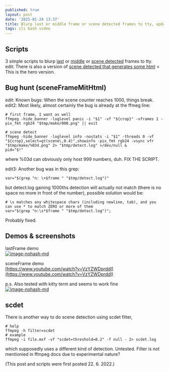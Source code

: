 ```yaml
---
published: true
layout: post
date: '2025-01-24 13:37'
title: Blurp last or middle frame or scene detected frames to tty, update 3
tags: cli bash video 
---
```

## Scripts

3 simple scripts to blurp [last](https://raw.githubusercontent.com/brontosaurusrex/singularity/master/bin/lastFrame) or [middle](https://raw.githubusercontent.com/brontosaurusrex/singularity/master/bin/middleFrame) or [scene detected](https://raw.githubusercontent.com/brontosaurusrex/singularity/master/bin/sceneFrame) frames to tty.    
edit: There is also a version of [scene detected that generates some html](https://raw.githubusercontent.com/brontosaurusrex/singularity/master/bin/sceneFrameMitHtml) < This is the hero version.

## Bug hunt (sceneFrameMitHtml)

edit: Known bugs: When the scene counter reaches 1000, things break. edit2: Most likely, almost certainly the bug is already at the ffmeg line:

    # first frame, I want as well
    ffmpeg -hide_banner -loglevel panic -i "$1" -vf "${crop}" -vframes 1 -pix_fmt rgb24 "$tmp/make/000.png" || exit
    
    # scene detect
    ffmpeg -hide_banner -loglevel info -nostats -i "$1" -threads 0 -vf "${crop},select=gt(scene\,0.4)",showinfo -pix_fmt rgb24 -vsync vfr "$tmp/make/%03d.png" 2> "$tmp/detect.log" >/dev/null &    
    pid="$!"

where %03d can obviously only host 999 numbers, duh. FIX THE SCRIPT.

edit3: Another bug was in this grep:

    var="$(grep "n: \+$frame " "$tmp/detect.log")"

but detect.log gaining 1000ths detection will actually not match (there is no space no more in front of the number), possible solution would be:

    # \s matches any whitespace chars (including newline, tab), and you can use * to match ZERO or more of them
    var="$(grep "n:\s*$frame " "$tmp/detect.log")";

Probably fixed.

## Demos & screenshots

lastFrame demo    
[![image-nohash-md](https://i.imgur.com/xTUyJTYl.png)](https://i.imgur.com/xTUyJTY.png)

sceneFrame demo  
[https://www.youtube.com/watch?v=VzYZWDprddI](https://www.youtube.com/watch?v=VzYZWDprddI)

p.s. Also tested with kitty term and seems to work fine  
[![image-nohash-md](https://i.imgur.com/MgIyOG0l.png)](https://i.imgur.com/MgIyOG0.png)

## scdet

There is another way to do scene detection using scdet filter,

    # help
    ffmpeg -h filter=scdet
    # example
    ffmpeg -i file.mxf -vf "scdet=threshold=0.2" -f null - 2> scdet.log 

which supposedly uses a different kind of detection. Untested.
Filter is not mentionied in ffmpeg docs due to experimental nature?

(This post and scripts were first posted 22. 6. 2022.)
